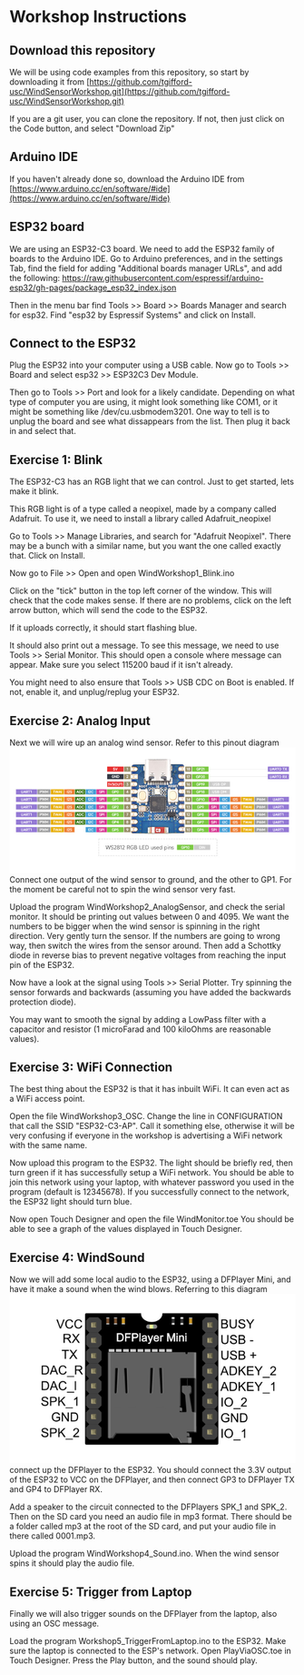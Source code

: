 # Workshop Instructions

## Download this repository
We will be using code examples from this repository, so start by downloading it from [https://github.com/tgifford-usc/WindSensorWorkshop.git](https://github.com/tgifford-usc/WindSensorWorkshop.git)

If you are a git user, you can clone the repository. If not, then just click on the Code button, and select "Download Zip"


## Arduino IDE
If you haven't already done so, download the Arduino IDE from [https://www.arduino.cc/en/software/#ide](https://www.arduino.cc/en/software/#ide)

## ESP32 board
We are using an ESP32-C3 board.  We need to add the ESP32 family of boards to the Arduino IDE.  Go to Arduino preferences, and in the settings Tab, find the field for adding "Additional boards manager URLs", and add the following: [https://raw.githubusercontent.com/espressif/arduino-esp32/gh-pages/package_esp32_index.json
](https://raw.githubusercontent.com/espressif/arduino-esp32/gh-pages/package_esp32_index.json
)

Then in the menu bar find Tools >> Board >> Boards Manager and search for esp32.  Find "esp32 by Espressif Systems" and click on Install.


## Connect to the ESP32
Plug the ESP32 into your computer using a USB cable. Now go to Tools >> Board and select esp32 >> ESP32C3 Dev Module.

Then go to Tools >> Port and look for a likely candidate. Depending on what type of computer you are using, it might look something like COM1, or it might be something like /dev/cu.usbmodem3201.  One way to tell is to unplug the board and see what dissappears from the list. Then plug it back in and select that.

## Exercise 1: Blink
The ESP32-C3 has an RGB light that we can control.  Just to get started, lets make it blink.

This RGB light is of a type called a neopixel, made by a company called Adafruit. To use it, we need to install a library called Adafruit_neopixel

Go to Tools >> Manage Libraries, and search for "Adafruit Neopixel". There may be a bunch with a similar name, but you want the one called exactly that. Click on Install.

Now go to File >> Open and open WindWorkshop1_Blink.ino

Click on the "tick" button in the top left corner of the window. This will check that the code makes sense. If there are no problems, click on the left arrow button, which will send the code to the ESP32.

If it uploads correctly, it should start flashing blue.

It should also print out a message. To see this message, we need to use Tools >> Serial Monitor. This should open a console where message can appear. Make sure you select 115200 baud if it isn't already.

You might need to also ensure that Tools >> USB CDC on Boot is enabled. If not, enable it, and unplug/replug your ESP32.


## Exercise 2: Analog Input
Next we will wire up an analog wind sensor. Refer to this pinout diagram
![ESP32C3 Pinout](./images/ESP32-C3-Zero-Pinout.jpg)
Connect one output of the wind sensor to ground, and the other to GP1. For the moment be careful not to spin the wind sensor very fast.

Upload the program WindWorkshop2_AnalogSensor, and check the serial monitor.  It should be printing out values between 0 and 4095. We want the numbers to be bigger when the wind sensor is spinning in the right direction. Very gently turn the sensor. If the numbers are going to wrong way, then switch the wires from the sensor around. Then add a Schottky diode in reverse bias to prevent negative voltages from reaching the input pin of the ESP32.

Now have a look at the signal using Tools >> Serial Plotter.  Try spinning the sensor forwards and backwards (assuming you have added the backwards protection diode).

You may want to smooth the signal by adding a LowPass filter with a capacitor and resistor (1 microFarad and 100 kiloOhms are reasonable values).


## Exercise 3: WiFi Connection
The best thing about the ESP32 is that it has inbuilt WiFi. It can even act as a WiFi access point.

Open the file WindWorkshop3_OSC. Change the line in CONFIGURATION that call the SSID "ESP32-C3-AP".  Call it something else, otherwise it will be very confusing if everyone in the workshop is advertising a WiFi network with the same name.

Now upload this program to the ESP32. The light should be briefly red, then turn green if it has successfully setup a WiFi network. You should be able to join this network using your laptop, with whatever password you used in the program (default is 12345678). If you successfully connect to the network, the ESP32 light should turn blue.

Now open Touch Designer and open the file WindMonitor.toe
You should be able to see a graph of the values displayed in Touch Designer.


## Exercise 4: WindSound
Now we will add some local audio to the ESP32, using a DFPlayer Mini, and have it make a sound when the wind blows.  Referring to this diagram
![DFPlayer Pinout](./images/DFPlayerPinout.png) connect up the DFPlayer to the ESP32. You should connect the 3.3V output of the ESP32 to VCC on the DFPlayer, and then connect GP3 to DFPlayer TX and GP4 to DFPlayer RX. 

Add a speaker to the circuit connected to the DFPlayers SPK_1 and SPK_2. Then on the SD card you need an audio file in mp3 format.  There should be a folder called mp3 at the root of the SD card, and put your audio file in there called 0001.mp3.

Upload the program WindWorkshop4_Sound.ino.  When the wind sensor spins it should play the audio file.

## Exercise 5: Trigger from Laptop
Finally we will also trigger sounds on the DFPlayer from the laptop, also using an OSC message.

Load the program Workshop5_TriggerFromLaptop.ino to the ESP32. Make sure the laptop is connected to the ESP's network.  Open PlayViaOSC.toe in Touch Designer. Press the Play button, and the sound should play.

